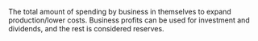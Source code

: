 The total amount of spending by business in themselves to expand production/lower costs. Business profits can be used for investment and dividends, and the rest is considered reserves. 